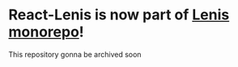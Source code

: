 # React-Lenis is now part of [Lenis monorepo](https://github.com/studio-freight/lenis/tree/main/packages/react-lenis)!

This repository gonna be archived soon
